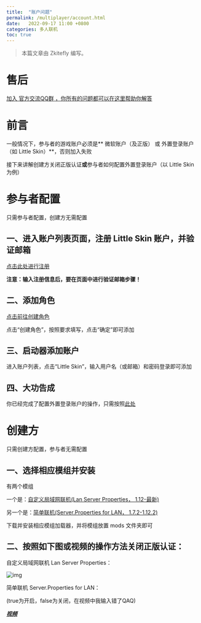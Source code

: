 ```yaml
---
title:  "账户问题"
permalink: /multiplayer/account.html
date:   2022-09-17 11:00 +0800
categories: 多人联机
toc: true
---
```


> 本篇文章由 Zkitefly 编写。

# 售后

[加入 官方交流QQ群 ，你所有的问题都可以在这里帮助你解答](https://mcer.cn)

# 前言

一般情况下，参与者的游戏账户必须是** 微软账户（及正版） 或 外置登录账户（如 Little Skin）**，否则加入失败



接下来讲解创建方关闭正版认证**或**参与者如何配置外置登录账户（以 Little Skin 为例）

# 参与者配置

只需参与者配置，创建方无需配置

## 一、进入账户列表页面，注册 Little Skin 账户，并验证邮箱

[点击此处进行注册](https://littleskin.cn/auth/register)

**注意：输入注册信息后，要在页面中进行验证邮箱步骤！**

## 二、添加角色

[点击前往创建角色](https://littleskin.cn/user/player)

点击“创建角色”，按照要求填写，点击“确定”即可添加

## 三、启动器添加账户

进入账户列表，点击“Little Skin”，输入用户名（或邮箱）和密码登录即可添加

## 四、大功告成

你已经完成了配置外置登录账户的操作，只需按照[此处](/multiplayer/help.html#%E5%8F%82%E4%B8%8E%E8%80%85)

# 创建方

只需创建方配置，参与者无需配置

## 一、选择相应模组并安装

有两个模组

一个是：[自定义局域网联机(Lan Server Properties， 1.12-最新)](https://www.mcmod.cn/class/2754.html)

另一个是：[简单联机(Server.Properties for LAN， 1.7.2-1.12.2)](https://www.mcmod.cn/class/1158.html)

下载并安装相应模组加载器，并将模组放置 mods 文件夹即可

## 二、按照如下图或视频的操作方法关闭正版认证：

自定义局域网联机 Lan Server Properties：

![img](/assets/img/docs/multiplayer-account/1.png)

简单联机 Server.Properties for LAN：

(true为开启，false为关闭，在视频中我输入错了QAQ)

[***视频***](https://zkitefly.github.io/hiper-d/p/25.mp4)